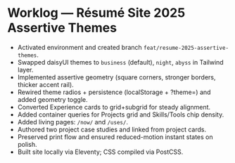 # Worklog — Résumé Site 2025 Assertive Themes

- Activated environment and created branch `feat/resume-2025-assertive-themes`.
- Swapped daisyUI themes to `business` (default), `night`, `abyss` in Tailwind layer.
- Implemented assertive geometry (square corners, stronger borders, thicker accent rail).
- Rewired theme radios + persistence (localStorage + ?theme=) and added geometry toggle.
- Converted Experience cards to grid+subgrid for steady alignment.
- Added container queries for Projects grid and Skills/Tools chip density.
- Added living pages: `/now/` and `/uses/`.
- Authored two project case studies and linked from project cards.
- Preserved print flow and ensured reduced-motion instant states on polish.
- Built site locally via Eleventy; CSS compiled via PostCSS.
